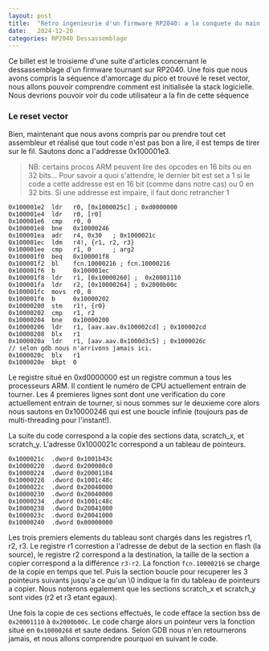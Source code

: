 ```yaml
---
layout: post
title:  "Retro ingenieurie d'un firmware RP2040: a la conquete du main - partie 2"
date:   2024-12-20
categories: RP2040 Dessassemblage
---
```



Ce billet est le troisieme d'une suite d'articles concernant le dessassemblage d'un firmware tournant sur RP2040. Une fois que nous avons compris la séquence d'amorcage du pico et trouvé le reset vector, nous allons pouvoir comprendre comment est initialisée la stack logicielle. Nous devrions pouvoir voir du code utilisateur a la fin de cette séquence 

### Le reset vector

Bien, maintenant que nous avons compris par ou prendre tout cet assembleur et réalisé que tout code n'est pas bon a lire, il est temps de tirer sur le fil. Sautons donc a l'addresse 0x100001e3. 

> NB: certains procos ARM peuvent lire des opcodes en 16 bits ou en 32 bits... Pour savoir a quoi s'attendre, le dernier bit est set a 1 si le code a cette addresse est en 16 bit (comme dans notre cas)  ou 0 en 32 bits. Si une addresse est impaire, il faut donc retrancher 1

```
0x100001e2  ldr   r0, [0x1000025c] ; 0xd0000000
0x100001e4  ldr   r0, [r0]
0x100001e6  cmp   r0, 0
0x100001e8  bne   0x10000246
0x100001ea  adr   r4, 0x30   ; 0x1000021c
0x100001ec  ldm   r4!, {r1, r2, r3}
0x100001ee  cmp   r1, 0      ; arg2
0x100001f0  beq   0x100001f8
0x100001f2  bl    fcn.10000216 ; fcn.10000216
0x100001f6  b     0x100001ec
0x100001f8  ldr   r1, [0x10000260] ;  0x20001110
0x100001fa  ldr   r2, [0x10000264] ; 0x2000b00c
0x100001fc  movs  r0, 0
0x100001fe  b     0x10000202
0x10000200  stm   r1!, {r0}
0x10000202  cmp   r1, r2
0x10000204  bne   0x10000200
0x10000206  ldr   r1, [aav.aav.0x100002cd] ; 0x100002cd
0x10000208  blx   r1
0x1000020a  ldr   r1, [aav.aav.0x1000d3c5] ; 0x1000026c 
// selon gdb nous n'arrivons jamais ici. 
0x1000020c  blx   r1
0x1000020e  bkpt  0
``` 

Le registre situé en 0xd0000000 est un registre commun a tous les processeurs ARM. Il contient le numéro de CPU actuellement entrain de tourner. Les 4 premieres lignes sont dont une verification du core actuellement entrain de tourner, si nous sommes sur le deuxieme core alors nous sautons en 0x10000246 qui est une boucle infinie (toujours pas de multi-threading pour l'instant!). 

La suite du code correspond a la copie des sections data, scratch_x, et scratch_y. L'adresse 0x1000021c correspond a un tableau de pointeurs. 

```
0x1000021c  .dword 0x1001b43c
0x10000220  .dword 0x200000c0
0x10000224  .dword 0x20001104
0x10000228  .dword 0x1001c48c 
0x1000022c  .dword 0x20040000
0x10000230  .dword 0x20040000
0x10000234  .dword 0x1001c48c 
0x10000238  .dword 0x20041000
0x1000023c  .dword 0x20041000
0x10000240  .dword 0x00000000
```
Les trois premiers elements du tableau sont chargés dans les registres r1, r2, r3. Le registre r1 correstion a l'adresse de debut de la section en flash (la source), le registre r2 correspond a la destination, la taille de la section a copier correspond a la différence `r3-r2`. La fonction `fcn.10000216` se charge de la copie en temps que tel. Puis la section boucle pour recuperer les 3 pointeurs suivants jusqu'a ce qu'un \0 indique la fin du tableau de pointeurs a copier. Nous noterons egalement que les sections scratch_x et scratch_y sont vides (r2 et r3 etant egaux).  

Une fois la copie de ces sections effectués, le code efface la section bss de `0x20001110` à `0x2000b00c`. Le code charge alors un pointeur vers la fonction situé en `0x10000268` et saute dedans. Selon GDB nous n'en retournerons jamais, et nous allons comprendre pourquoi en suivant le code. 
